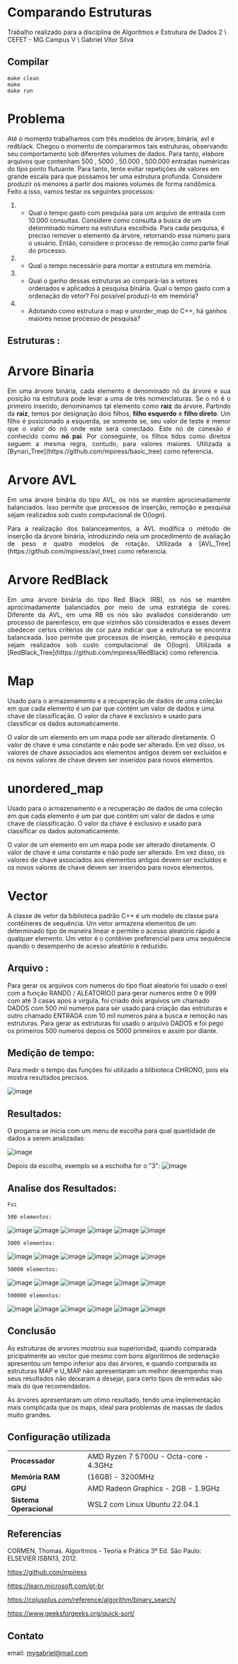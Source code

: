 # Comparando Estruturas

</p>
Trabalho realizado para a disciplina de Algoritmos e Estrutura de Dados 2 \
CEFET - MG Campus V \
Gabriel Vitor Silva 


## Compilar ##
```
make clean
make
make run
```
# Problema
 Até o momento trabalhamos com três modelos de árvore, binária, avl e redblack. Chegou o momento de compararmos tais estruturas, observando seu comportamento sob diferentes volumes de dados. Para tanto, elabore arquivos que contenham 500 , 5000 , 50.000 , 500.000 entradas numéricas do tipo ponto flutuante. Para tanto, tente evitar repetições de valores em grande escala para que possamos ter uma estrutura profunda. Considere produzir os menores a partir dos maiores volumes de forma randômica. Feito a isso, vamos testar os seguintes processos:

1) - Qual o tempo gasto com pesquisa para um arquivo de entrada com 10.000 consultas. Considere como consulta a busca de um determinado número na estrutura escolhida. Para cada pesquisa, é preciso remover o elemento da árvore, retornando esse número para o usuário. Então, considere o processo de remoção como parte final do processo. 

2) - Qual o tempo necessário para montar a estrutura em memória. 

3) - Qual o ganho dessas estruturas ao compará-las a vetores ordenados e aplicados à pesquisa binária. Qual o tempo gasto com a ordenação do vetor? Foi possível produzi-lo em memória? 

4) - Adotando como estrutura o map e unorder_map do C++, há ganhos maiores nesse processo de pesquisa?
  
 ## Estruturas : ##
 
 # Arvore Binaria 
 <p> </p>

<p align="justify">
	Em uma árvore binária, cada elemento é denominado nó da árvore e sua posição na estrutura pode levar a uma de três nomenclaturas. Se o nó é o primeiro inserido, denominamos tal elemento como <b>raiz</b> da árvore. Partindo da <b>raiz</b>, temos por designação dois filhos, <b>filho esquerdo</b> e <b>filho direto</b>. Um filho é posicionado a esquerda, se somente se, seu valor de teste é menor que o valor do nó onde este será conectado. Este nó de conexão é conhecido como <b>nó pai</b>. Por conseguinte, os filhos tidos como direitos seguem a mesma regra, contudo, para valores maiores. Utilizada a [Bynari_Tree](https://github.com/mpiress/basic_tree) como referencia.
</p>

# Arvore AVL
 <p> </p>

<p align="justify">
	Em uma árvore binária do tipo AVL, os nós se mantêm aprocimadamente balanciados. Isso permite que processos de inserção, remoção e pesquisa sejam realizados sob custo computacional de O(logn). 


<p align="justify">
	Para a realização dos balanceamentos, a AVL modifica o método de inserção da árvore binária, introduzindo nela um procedimento de avaliação de peso e quatro modelos de rotação. Utilizada a [AVL_Tree](https://github.com/mpiress/avl_tree) como referencia.

# Arvore RedBlack
<p> </p>

<p align="justify">
	Em uma árvore binária do tipo Red Black (RB), os nós se mantêm aprocimadamente balanciados por meio de uma estratégia de cores. Diferente da AVL, em uma RB os nós são avaliados considerando um processo de parentesco, em que vizinhos são considerados e esses devem obedecer certos critérios de cor para indicar que a estrutura se encontra balanceada. Isso permite que processos de inserção, remoção e pesquisa sejam realizados sob custo computacional de O(logn). Utilizada a [RedBlack_Tree](https://github.com/mpiress/RedBlack) como referencia.
 
 # Map
<p> </p>

<p align="justify">
 
 Usado para o armazenamento e a recuperação de dados de uma coleção em que cada elemento é um par que contém um valor de dados e uma chave de classificação. O valor da chave é exclusivo e usado para classificar os dados automaticamente.

O valor de um elemento em um mapa pode ser alterado diretamente. O valor de chave é uma constante e não pode ser alterado. Em vez disso, os valores de chave associados aos elementos antigos devem ser excluídos e os novos valores de chave devem ser inseridos para novos elementos.
 
  # unordered_map
<p> </p>

<p align="justify">
 
 Usado para o armazenamento e a recuperação de dados de uma coleção em que cada elemento é um par que contém um valor de dados e uma chave de classificação. O valor da chave é exclusivo e usado para classificar os dados automaticamente.

O valor de um elemento em um mapa pode ser alterado diretamente. O valor de chave é uma constante e não pode ser alterado. Em vez disso, os valores de chave associados aos elementos antigos devem ser excluídos e os novos valores de chave devem ser inseridos para novos elementos.
 
   # Vector 
 <p> </p>

<p align="justify">
 
 A classe de vetor da biblioteca padrão C++ é um modelo de classe para contêineres de sequência. Um vetor armazena elementos de um determinado tipo de maneira linear e permite o acesso aleatório rápido a qualquer elemento. Um vetor é o contêiner preferencial para uma sequência quando o desempenho de acesso aleatório é reduzido.
 
 ## Arquivo : ##
  <p> </p>
 
 <p align="justify">
  
 Para gerar os arquivos com numeros do tipo float aleatorio foi usado o exel com a função RAND() / ALEATORIO() para gerar numeros entre 0 e 999 com até 3 casas apos a virgula, foi criado dois arquivos um chamado DADOS com 500 mil numeros para ser usado para criação das estruturas e outro chamado ENTRADA com 10 mil numeros para a busca e remoção nas estruturas. 
 Para gerar as estruturas foi usado o arquivo DADOS e foi pego os primeiros 500 numeros depois os 5000 primeiros e assim por diante.
  
  ## Medição de tempo: ##
  <p> </p>
 
 Para medir o tempo das funções foi utilizado a blibioteca CHRONO, pois ela mostra resultados precisos.
 
 ![image](https://user-images.githubusercontent.com/54191675/197070851-0360fd73-264e-4df5-afa1-e53c9dd183a1.png)
  
   ## Resultados: ##
  <p> </p>
O progama se inicia com um menu de escolha para qual quantidade de dados a serem analizadas:

![image](https://user-images.githubusercontent.com/54191675/197071548-f6a99a15-0d49-4896-a853-52b56bc7bf1d.png)

Depois da escolha, exemplo se a escholha for o "3":
![image](https://user-images.githubusercontent.com/54191675/197071696-f25f8b28-465b-43b2-a0a7-67215c4f6049.png)

   ## Analise dos Resultados: ##
   
   <p align="center">
	
	Foi 
	
	500 elementos:

![image](https://user-images.githubusercontent.com/54191675/197081015-0a0dfdf6-992b-4648-9f50-f31543e168d2.png)
![image](https://user-images.githubusercontent.com/54191675/197081028-676340ae-fd87-4944-8576-7134b3e86c60.png)
![image](https://user-images.githubusercontent.com/54191675/197081082-9fcfa069-f7a7-4ed9-9e0d-2ffdc8033391.png)
![image](https://user-images.githubusercontent.com/54191675/197081093-83eb5df0-e8f5-4c0a-b644-b7ba5c9fcdce.png)
![image](https://user-images.githubusercontent.com/54191675/197081133-0ae93610-fb69-47b5-8713-7de4b06576c0.png)
![image](https://user-images.githubusercontent.com/54191675/197081119-4520c90a-c93c-411f-9f17-ac1cd90b0f6c.png)
	
	5000 elementos:

![image](https://user-images.githubusercontent.com/54191675/197081793-02150e40-e79e-407a-b11b-35fef1deaabe.png)
![image](https://user-images.githubusercontent.com/54191675/197081807-3708e99e-0e5c-46f0-b02d-d0ce9212311d.png)
![image](https://user-images.githubusercontent.com/54191675/197081825-315e0d3d-e702-43fa-9479-e4bca13f0dde.png)
![image](https://user-images.githubusercontent.com/54191675/197081838-bfc11027-ed07-4ede-9681-8dccf6b843c4.png)
![image](https://user-images.githubusercontent.com/54191675/197081846-9d6920c1-5a9b-48f2-9d30-40b434ea8c32.png)
![image](https://user-images.githubusercontent.com/54191675/197081856-af548bec-35e3-4a3f-9f30-ebdd90221a46.png)
	
	50000 elementos:

![image](https://user-images.githubusercontent.com/54191675/197082543-d12e1eab-81ea-48d8-8886-9341d88038c3.png)
![image](https://user-images.githubusercontent.com/54191675/197082558-3e272ae0-cae6-4a39-88a5-7c8245c3bebf.png)
![image](https://user-images.githubusercontent.com/54191675/197082579-f992d62a-300b-4024-85dc-7c9dea7ad77a.png)
![image](https://user-images.githubusercontent.com/54191675/197082618-08413a3d-087b-4576-8d74-02a1482b9cc4.png)
![image](https://user-images.githubusercontent.com/54191675/197082633-03e471d0-db34-4069-9f6f-d30a224385b3.png)
![image](https://user-images.githubusercontent.com/54191675/197082649-10896834-fc02-465a-8dbf-fd8c905bed6f.png)

	500000 elementos:

![image](https://user-images.githubusercontent.com/54191675/197083169-6213e8eb-6437-4ede-96e5-f94953a9ce11.png)
![image](https://user-images.githubusercontent.com/54191675/197083185-85798bad-a6c4-4296-933a-d9ea335d41ea.png)
![image](https://user-images.githubusercontent.com/54191675/197083203-66086bff-d9d6-492b-b8a7-287ca9677b31.png)
![image](https://user-images.githubusercontent.com/54191675/197083232-31740a76-b7d4-4932-bf62-76229c85eeaf.png)
![image](https://user-images.githubusercontent.com/54191675/197083260-660a8102-57d4-4ab8-a768-b9119099d006.png)
![image](https://user-images.githubusercontent.com/54191675/197083288-ff779efa-07d3-4104-9d82-bce800a0502b.png)
	



## Conclusão

As estruturas de arvores mostrou sua superioridad, quando comparada pricipalmente ao vector que mesmo com bons algoritimos de ordenação apresentou um tempo inferior aos das árvores, e quando comparada as estruturas MAP e U_MAP não apresentaram um melhor desempenho mas seus resultados não deixaram a desejar, para certo tipos de entradas são mais do que recomendados.

As árvores apresentaram um otimo resultado, tendo uma implementação mais complicada que os maps, ideal para problemas de massas de dados muito grandes.
	


## Configuração utilizada

<table align="center">
	<tr>
		<td><strong>Processador</strong></td>
		<td>AMD Ryzen 7 5700U - Octa-core - 4.3GHz</td>
	</tr>
	<tr>
		<td><strong>Memória RAM</strong></td>
		<td>(16GB) - 3200MHz</td>
	</tr>
	<tr>
		<td><strong>GPU</strong></td>
		<td>AMD Radeon Graphics - 2GB - 1.9GHz</td>
	</tr>
	<tr>
		<td><strong>Sistema Operacional</strong></td>
		<td>WSL2 com Linux Ubuntu 22.04.1</td>
	</tr>
</table>


## Referencias

CORMEN, Thomas. Algoritmos - Teoria e Prática 3º Ed. São Paulo: ELSEVIER ISBN13, 2012.

https://github.com/mpiress

https://learn.microsoft.com/pt-br

https://cplusplus.com/reference/algorithm/binary_search/

https://www.geeksforgeeks.org/quick-sort/


## Contato

email: mygabriel@mail.com




	

	






 
 


